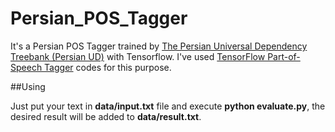 # Persian_POS_Tagger

It's a Persian POS Tagger trained by [The Persian Universal Dependency Treebank (Persian UD)](https://github.com/UniversalDependencies/UD_Persian) with Tensorflow.
I've used [TensorFlow Part-of-Speech Tagger](https://github.com/mrahtz/tensorflow-pos-tagger) codes for this purpose.

##Using

Just put your text in **data/input.txt** file and execute **python evaluate.py**, the desired result will be added to **data/result.txt**.
